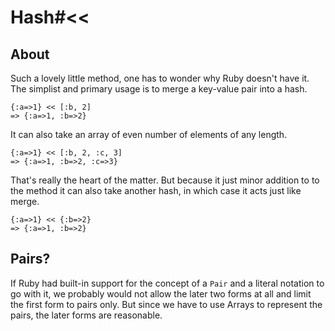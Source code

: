 # Hash#<<

## About

Such a lovely little method, one has to wonder why Ruby doesn't have it.
The simplist and primary usage is to merge a key-value pair into a hash.

    {:a=>1} << [:b, 2]
    => {:a=>1, :b=>2}

It can also take an array of even number of elements of any length.

    {:a=>1} << [:b, 2, :c, 3]
    => {:a=>1, :b=>2, :c=>3}

That's really the heart of the matter. But because it just minor addition
to to the method it can also take another hash, in which case it acts just
like merge.

    {:a=>1} << {:b=>2}
    => {:a=>1, :b=>2}


## Pairs?

If Ruby had built-in support for the concept of a `Pair` and a literal
notation to go with it, we probably would not allow the later two forms 
at all and limit the first form to pairs only. But since we have to use
Arrays to represent the pairs, the later forms are reasonable.

